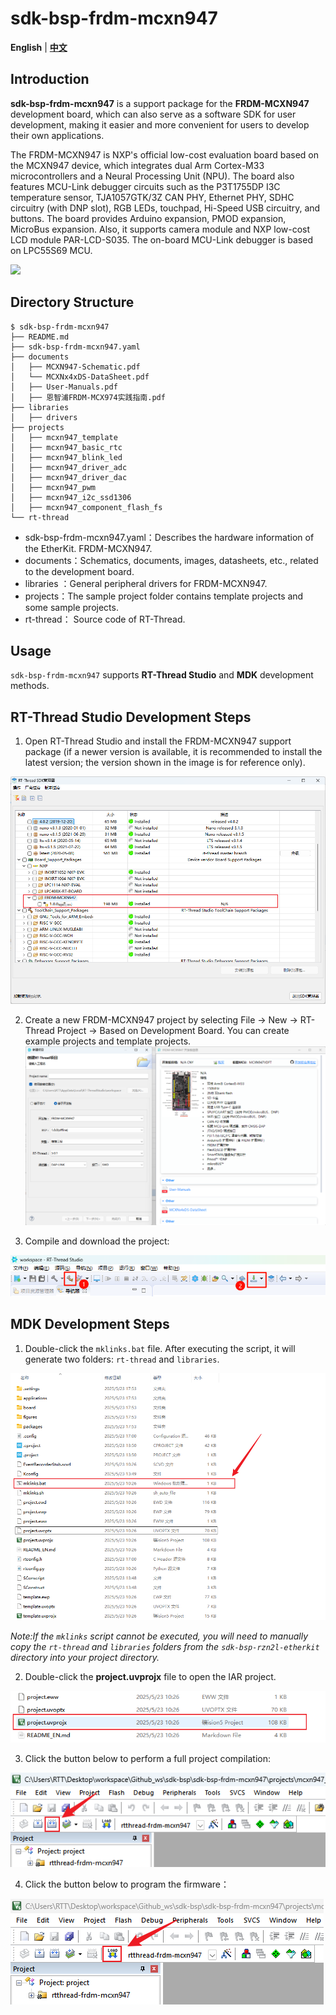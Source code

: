 # sdk-bsp-frdm-mcxn947

**English** | [**中文**](./README_zh.md)

## Introduction

**sdk-bsp-frdm-mcxn947** is a support package for the **FRDM-MCXN947** development board, which can also serve as a software SDK for user development, making it easier and more convenient for users to develop their own applications.

The FRDM-MCXN947 is NXP's official low-cost evaluation board based on the MCXN947 device, which integrates dual Arm Cortex-M33 microcontrollers and a Neural Processing Unit (NPU). The board also features MCU-Link debugger circuits such as the P3T1755DP I3C temperature sensor, TJA1057GTK/3Z CAN PHY, Ethernet PHY, SDHC circuitry (with DNP slot), RGB LEDs, touchpad, Hi-Speed USB circuitry, and buttons. The board provides Arduino expansion, PMOD expansion, MicroBus expansion. Also, it supports camera module and NXP low-cost LCD module PAR-LCD-S035. The on-board MCU-Link debugger is based on LPC55S69 MCU.

![](documents/figures/FRDM-MCXN947-TOP.png)

## Directory Structure

```
$ sdk-bsp-frdm-mcxn947
├── README.md
├── sdk-bsp-frdm-mcxn947.yaml
├── documents
│   ├── MCXN947-Schematic.pdf
│   └── MCXNx4xDS-DataSheet.pdf
│   ├── User-Manuals.pdf
│   ├── 恩智浦FRDM-MCX974实践指南.pdf
├── libraries
│   ├── drivers
├── projects
│   ├── mcxn947_template
│   ├── mcxn947_basic_rtc
│   ├── mcxn947_blink_led
│   ├── mcxn947_driver_adc
│   ├── mcxn947_driver_dac
│   ├── mcxn947_pwm
│   ├── mcxn947_i2c_ssd1306
│   ├── mcxn947_component_flash_fs
└── rt-thread
```

- sdk-bsp-frdm-mcxn947.yaml：Describes the hardware information of the EtherKit. FRDM-MCXN947.
- documents：Schematics, documents, images, datasheets, etc., related to the development board.
- libraries ：General peripheral drivers for FRDM-MCXN947.
- projects：The sample project folder contains template projects and some sample projects.
- rt-thread： Source code of RT-Thread.

## Usage

`sdk-bsp-frdm-mcxn947` supports **RT-Thread Studio** and **MDK** development methods.

## RT-Thread Studio Development Steps

1. Open RT-Thread Studio and install the FRDM-MCXN947 support package (if a newer version is available, it is recommended to install the latest version; the version shown in the image is for reference only).

![image-20250526131759009](documents/figures/image-20250526131759009.png)

2. Create a new FRDM-MCXN947 project by selecting File -> New -> RT-Thread Project -> Based on Development Board. You can create example projects and template projects.![image-20250526132114965](documents/figures/image-20250526132114965.png)

3. Compile and download the project:

![3](documents/figures/3-17482369000171.png)

## MDK Development Steps

1. Double-click the `mklinks.bat` file. After executing the script, it will generate two folders: `rt-thread` and `libraries`.

![image-20250526132556246](documents/figures/image-20250526132556246.png)

*Note:If the `mklinks` script cannot be executed, you will need to manually copy the `rt-thread` and `libraries` folders from the `sdk-bsp-rzn2l-etherkit` directory into your project directory.*

2. Double-click the **project.uvprojx** file to open the IAR project.

![image-20250526132835228](documents/figures/image-20250526132835228.png)

3. Click the button below to perform a full project compilation:

![image-20250526133557510](documents/figures/image-20250526133557510.png)

4. Click the button below to program the firmware：

![image-20250526133636861](documents/figures/image-20250526133636861.png)